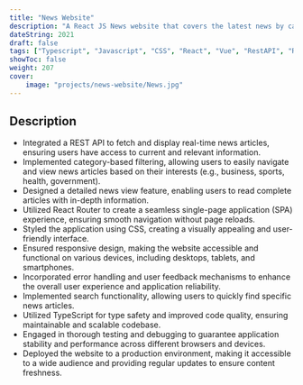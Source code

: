 ```yaml
---
title: "News Website"
description: "A React JS News website that covers the latest news by category and their details"
dateString: 2021
draft: false
tags: ["Typescript", "Javascript", "CSS", "React", "Vue", "RestAPI", "React Router", "SPA"]
showToc: false
weight: 207
cover:
    image: "projects/news-website/News.jpg"
--- 
```

## Description

- Integrated a REST API to fetch and display real-time news articles, ensuring users have access to current and relevant information.
- Implemented category-based filtering, allowing users to easily navigate and view news articles based on their interests (e.g., business, sports, health, government).
- Designed a detailed news view feature, enabling users to read complete articles with in-depth information.
- Utilized React Router to create a seamless single-page application (SPA) experience, ensuring smooth navigation without page reloads.
- Styled the application using CSS, creating a visually appealing and user-friendly interface.
- Ensured responsive design, making the website accessible and functional on various devices, including desktops, tablets, and smartphones.
- Incorporated error handling and user feedback mechanisms to enhance the overall user experience and application reliability.
- Implemented search functionality, allowing users to quickly find specific news articles.
- Utilized TypeScript for type safety and improved code quality, ensuring maintainable and scalable codebase.
- Engaged in thorough testing and debugging to guarantee application stability and performance across different browsers and devices.
- Deployed the website to a production environment, making it accessible to a wide audience and providing regular updates to ensure content freshness.